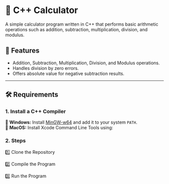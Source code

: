 # 🧮 C++ Calculator

A simple calculator program written in C++ that performs basic arithmetic operations such as addition, subtraction, multiplication, division, and modulus.

## 🚀 Features
- Addition, Subtraction, Multiplication, Division, and Modulus operations.
- Handles division by zero errors.
- Offers absolute value for negative subtraction results.

---

## 🛠 Requirements
### **1. Install a C++ Compiler**
🔹 **Windows:** Install [MinGW-w64](https://www.mingw-w64.org/) and add it to your system `PATH`.  
🔹 **MacOS:** Install Xcode Command Line Tools using:  

### **2. Steps** 
1️⃣ Clone the Repository

2️⃣ Compile the Program

3️⃣ Run the Program
